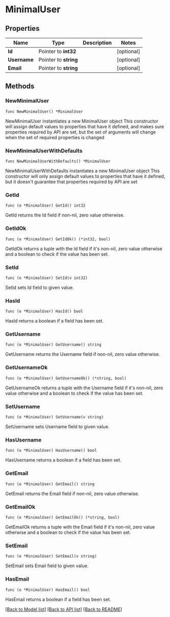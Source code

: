# MinimalUser

## Properties

Name | Type | Description | Notes
------------ | ------------- | ------------- | -------------
**Id** | Pointer to **int32** |  | [optional] 
**Username** | Pointer to **string** |  | [optional] 
**Email** | Pointer to **string** |  | [optional] 

## Methods

### NewMinimalUser

`func NewMinimalUser() *MinimalUser`

NewMinimalUser instantiates a new MinimalUser object
This constructor will assign default values to properties that have it defined,
and makes sure properties required by API are set, but the set of arguments
will change when the set of required properties is changed

### NewMinimalUserWithDefaults

`func NewMinimalUserWithDefaults() *MinimalUser`

NewMinimalUserWithDefaults instantiates a new MinimalUser object
This constructor will only assign default values to properties that have it defined,
but it doesn't guarantee that properties required by API are set

### GetId

`func (o *MinimalUser) GetId() int32`

GetId returns the Id field if non-nil, zero value otherwise.

### GetIdOk

`func (o *MinimalUser) GetIdOk() (*int32, bool)`

GetIdOk returns a tuple with the Id field if it's non-nil, zero value otherwise
and a boolean to check if the value has been set.

### SetId

`func (o *MinimalUser) SetId(v int32)`

SetId sets Id field to given value.

### HasId

`func (o *MinimalUser) HasId() bool`

HasId returns a boolean if a field has been set.

### GetUsername

`func (o *MinimalUser) GetUsername() string`

GetUsername returns the Username field if non-nil, zero value otherwise.

### GetUsernameOk

`func (o *MinimalUser) GetUsernameOk() (*string, bool)`

GetUsernameOk returns a tuple with the Username field if it's non-nil, zero value otherwise
and a boolean to check if the value has been set.

### SetUsername

`func (o *MinimalUser) SetUsername(v string)`

SetUsername sets Username field to given value.

### HasUsername

`func (o *MinimalUser) HasUsername() bool`

HasUsername returns a boolean if a field has been set.

### GetEmail

`func (o *MinimalUser) GetEmail() string`

GetEmail returns the Email field if non-nil, zero value otherwise.

### GetEmailOk

`func (o *MinimalUser) GetEmailOk() (*string, bool)`

GetEmailOk returns a tuple with the Email field if it's non-nil, zero value otherwise
and a boolean to check if the value has been set.

### SetEmail

`func (o *MinimalUser) SetEmail(v string)`

SetEmail sets Email field to given value.

### HasEmail

`func (o *MinimalUser) HasEmail() bool`

HasEmail returns a boolean if a field has been set.


[[Back to Model list]](../README.md#documentation-for-models) [[Back to API list]](../README.md#documentation-for-api-endpoints) [[Back to README]](../README.md)


